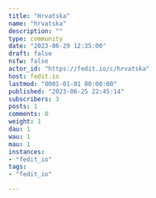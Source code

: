 ```yaml
---
title: "Hrvatska" 
name: "hrvatska"
description: ""
type: community
date: "2023-06-29 12:35:00"
draft: false
nsfw: false
actor_id: "https://fedit.io/c/hrvatska"
host: fedit.io
lastmod: "0001-01-01 00:00:00"
published: "2023-06-25 22:45:14"
subscribers: 3
posts: 1
comments: 0
weight: 1
dau: 1
wau: 1
mau: 1
instances:
- "fedit_io"
tags: 
- "fedit_io"

---
```

